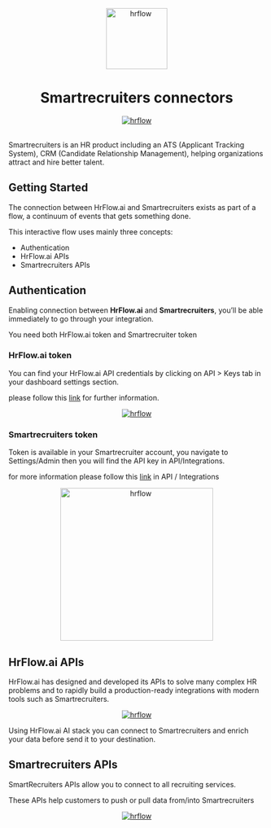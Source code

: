 
<p align="center">
  <a href="https://hrflow.ai">
    <img alt="hrflow" src="https://img.riminder.net/logo-hrflow.svg" width="120" />
  </a>
</p>
<h1 align="center">
  Smartrecruiters connectors
</h1>


<p align="center">
  <a href="https://hrflow.ai">
    <img alt="hrflow" src="https://www.jaimelesstartups.fr/wp-content/uploads/2020/11/Logo_SR_ok-1.png"/>
  </a>
</p>

<br/>
  Smartrecruiters is an HR product including an ATS (Applicant Tracking System), CRM (Candidate Relationship Management),
helping organizations attract and hire better talent.

## Getting Started
The connection between HrFlow.ai and Smartrecruiters exists as part of a flow, 
a continuum of events that gets something done.

This interactive flow uses mainly three concepts:
- Authentication
- HrFlow.ai APIs
- Smartrecruiters APIs


## Authentication
Enabling connection between **HrFlow.ai** and **Smartrecruiters**, you’ll be able
immediately to go through your integration. 

You need both HrFlow.ai token and Smartrecruiter token

### HrFlow.ai token
You can find your HrFlow.ai API credentials by clicking on API > Keys  tab in your dashboard settings
section.

please follow this [link](https://developers.hrflow.ai/getting-started/authentication) for further information.

<p align="center">
  <a href="https://hrflow.ai">
    <img alt="hrflow" src="https://gblobscdn.gitbook.com/assets%2F-M1L6Hspq8r9LXd5_gIC%2F-MTkZzWWfGI1PHGVKHv0%2F-MTkawmrka2F7JNwKUCw%2Fapi_key.png?alt=media&token=fe3f1974-68ac-412d-aaa4-2cfe683b91ad"/>
  </a>
</p>

### Smartrecruiters token
Token is available in your Smartrecruiter account, you navigate to Settings/Admin 
then you will find the API key in API/Integrations. 

for more information please follow this [link](https://dev.smartrecruiters.com/customer-api/authentication/api-key/) in API / Integrations

<p align="center">
  <a href="https://hrflow.ai">
    <img alt="hrflow" src="https://saml-doc.okta.com/Provisioning_Docs/images/apps/smartrecruiters1.png" width="300"/>
  </a>
</p>

## HrFlow.ai APIs

HrFlow.ai has designed and developed its APIs to solve many complex HR problems
and to rapidly build a production-ready integrations with modern tools such as Smartrecruiters.

<p align="center">
  <a href="https://hrflow.ai">
    <img alt="hrflow" src="https://hrflow.ai/new/img/developer/stack.svg"/>
  </a>
</p>

Using HrFlow.ai AI stack you can connect to Smartrecruiters and enrich your data
before send it to your destination.


## Smartrecruiters APIs
SmartRecruiters APIs allow you to connect to all recruiting services.

These APIs help customers to push or pull data from/into Smartrecruiters

<p align="center">
  <a href="https://hrflow.ai">
    <img alt="hrflow" src="https://i0.wp.com/rapidapi.com/blog/directory/wp-content/uploads/2019/10/https_dev.smartrecruiters.com_marketplace-api_overview_.png?fit=640%2C459&ssl=1"/>
  </a>
</p>


